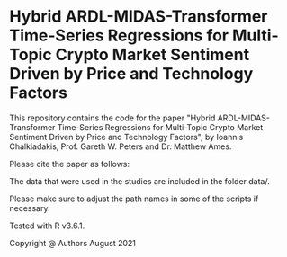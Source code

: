 # Hybrid ARDL-MIDAS-Transformer Time-Series Regressions for Multi-Topic Crypto Market Sentiment Driven by Price and Technology Factors

This repository contains the code for the paper "Hybrid ARDL-MIDAS-Transformer Time-Series Regressions for Multi-Topic Crypto Market Sentiment Driven by Price and Technology Factors", by Ioannis Chalkiadakis, Prof. Gareth W. Peters and Dr. Matthew Ames.

Please cite the paper as follows:



The data that were used in the studies are included in the folder data/.

Please make sure to adjust the path names in some of the scripts if necessary.

Tested with R v3.6.1.

Copyright @ Authors August 2021
